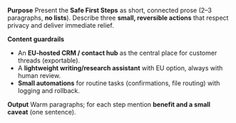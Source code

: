 **Purpose**
Present the **Safe First Steps** as short, connected prose (2–3 paragraphs, **no lists**).
Describe three **small, reversible actions** that respect privacy and deliver immediate relief.

**Content guardrails**
- An **EU‑hosted CRM / contact hub** as the central place for customer threads (exportable).
- A **lightweight writing/research assistant** with EU option, always with human review.
- **Small automations** for routine tasks (confirmations, file routing) with logging and rollback.

**Output**
Warm paragraphs; for each step mention **benefit and a small caveat** (one sentence).
